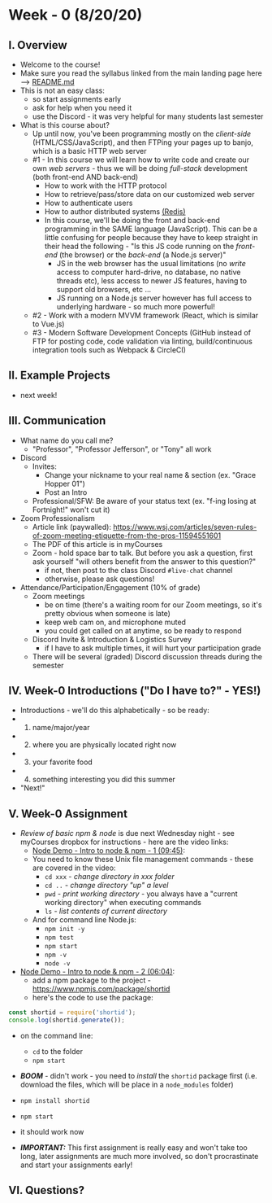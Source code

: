 # Week - 0 (8/20/20)

## I. Overview
- Welcome to the course!
- Make sure you read the syllabus linked from the main landing page here --> [README.md](../README.md) 
- This is not an easy class:
  - so start assignments early
  - ask for help when you need it
  - use the Discord - it was very helpful for many students last semester
- What is this course about?
  - Up until now, you've been programming mostly on the *client-side* (HTML/CSS/JavaScript), and then FTPing your pages up to banjo, which is a basic HTTP web server
  - #1 - In this course we will learn how to write code and create our own *web servers* - thus we will be doing *full-stack* development (both front-end AND back-end)
    - How to work with the HTTP protocol
    - How to retrieve/pass/store data on our customized web server
    - How to authenticate users
    - How to author distributed systems [(Redis)](https://redis.io/)
    - In this course, we'll be doing the front and back-end programming in the SAME language (JavaScript). This can be a little confusing for people because they have to keep straight in their head the following - "Is this JS code running on the *front-end* (the browser) or the *back-end* (a Node.js server)"
      - JS in the web browser has the usual limitations (no *write* access to computer hard-drive, no database, no native threads etc), less access to newer JS features, having to support old browsers, etc ...
      - JS running on a Node.js server however has full access to underlying hardware - so much more powerful!
  - #2 - Work with a modern MVVM framework (React, which is similar to Vue.js)
  - #3 - Modern Software Development Concepts (GitHub instead of FTP for posting code, code validation via linting, build/continuous integration tools such as Webpack & CircleCI)

## II. Example Projects
- next week!

## III. Communication

- What name do you call me?
  - "Professor", "Professor Jefferson", or "Tony" all work
- Discord
  - Invites:
    - Change your nickname to your real name & section (ex. "Grace Hopper 01")
    - Post an Intro
  - Professional/SFW: Be aware of your status text (ex. "f-ing losing at Fortnight!" won't cut it)
- Zoom Professionalism
    - Article link (paywalled): https://www.wsj.com/articles/seven-rules-of-zoom-meeting-etiquette-from-the-pros-11594551601
    - The PDF of this article is in myCourses
    - Zoom - hold space bar to talk. But before you ask a question, first ask yourself "will others benefit from the answer to this question?"
      - if not, then post to the class Discord `#live-chat` channel
      - otherwise, please ask questions! 
 - Attendance/Participation/Engagement (10% of grade)
   - Zoom meetings
     - be on time (there's a waiting room for our Zoom meetings, so it's pretty obvious when someone is late)
     - keep web cam on, and microphone muted
     - you could get called on at anytime, so be ready to respond 
   - Discord Invite & Introduction & Logistics Survey
     - if I have to ask multiple times, it will hurt your participation grade
   - There will be several (graded) Discord discussion threads during the semester
  

## IV. Week-0 Introductions ("Do I have to?" - YES!)
- Introductions - we'll do this alphabetically - so be ready:
 - 1) name/major/year
 - 2) where you are physically located right now
 - 3) your favorite food
 - 4) something interesting you did this summer
 - "Next!"
 
 
 ## V. Week-0 Assignment

- *Review of basic npm & node* is due next Wednesday night - see myCourses dropbox for instructions - here are the video links:
  - [Node Demo - Intro to node & npm - 1 (09:45)](https://video.rit.edu/Watch/430-intro-node-npm-1):
  - You need to know these Unix file management commands - these are covered in the video:
    - `cd xxx` - *change directory in xxx folder*
    - `cd ..` - *change directory "up" a level*
    - `pwd` - *print working directory* - you always have a "current working directory" when executing commands
    - `ls` - *list contents of current directory*
   - And for command line Node.js:
     - `npm init -y`
     - `npm test`
     - `npm start`
     - `npm -v`
     - `node -v`
- [Node Demo - Intro to node & npm - 2 (06:04)](https://video.rit.edu/Watch/430-intro-node-npm-2):
  - add a npm package to the project - https://www.npmjs.com/package/shortid
  - here's the code to use the package:
  
```js
const shortid = require('shortid');
console.log(shortid.generate());
```
  
  - on the command line:
    - `cd` to the folder
    - `npm start`
  - ***BOOM*** - didn't work - you need to *install* the `shortid` package first (i.e. download the files, which will be place in a `node_modules` folder) 
  - `npm install shortid`
  - `npm start`
  - it should work now
  
  
- ***IMPORTANT:*** This first assignment is really easy and won't take too long, later assignments are much more involved, so don't procrastinate and start your assignments early!
 

 ## VI. Questions?
